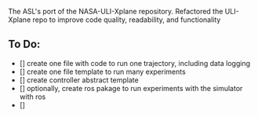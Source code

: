 The ASL's port of the NASA-ULI-Xplane repository. Refactored the ULI-Xplane repo to improve code quality, readability, and functionality

## To Do:
- [] create one file with code to run one trajectory, including data logging
- [] create one file template to run many experiments
- [] create controller abstract template
- [] optionally, create ros pakage to run experiments with the simulator with ros
- [] 
